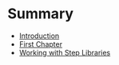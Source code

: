 # Summary

* [Introduction](README.md)
* [First Chapter](chapter1.md)
* [Working with Step Libraries](working-with-step-libraries.md)

